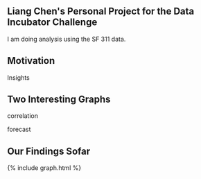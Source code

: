 ## Liang Chen's Personal Project for the Data Incubator Challenge

I am doing analysis using the SF 311 data.

## Motivation

Insights

## Two Interesting Graphs

correlation 

forecast

## Our Findings Sofar

{% include graph.html %}
